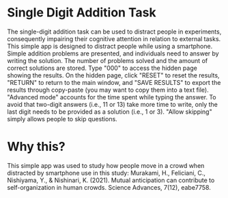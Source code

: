 # Single Digit Addition Task
The single-digit addition task can be used to distract people in experiments, consequently impairing their cognitive attention in relation to external tasks. This simple app is designed to distract people while using a smartphone. Simple addition problems are presented, and individuals need to answer by writing the solution. The number of problems solved and the amount of correct solutions are stored. Type "000" to access the hidden page showing the results. On the hidden page, click "RESET" to reset the results, "RETURN" to return to the main window, and "SAVE RESULTS" to export the results through copy-paste (you may want to copy them into a text file). "Advanced mode" accounts for the time spent while typing the answer. To avoid that two-digit answers (i.e., 11 or 13) take more time to write, only the last digit needs to be provided as a solution (i.e., 1 or 3). "Allow skipping" simply allows people to skip questions.

# Why this?
This simple app was used to study how people move in a crowd when distracted by smartphone use in this study:
Murakami, H., Feliciani, C., Nishiyama, Y., & Nishinari, K. (2021). Mutual anticipation can contribute to self-organization in human crowds. Science Advances, 7(12), eabe7758.
